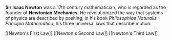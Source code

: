**Sir Isaac Newton** was a 17th century mathematician, who is regarded as the founder of **Newtonian Mechanics**. He revolutionized the way that systems of physics are described by positing, in his book *Philosophiae Naturalis Principia Mathematica*, his three universal laws that describe motion:

[[Newton's First Law]]
[[Newton's Second Law]]
[[Newton's Third Law]]